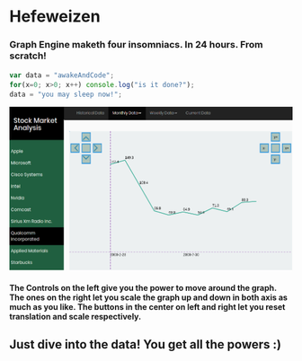 # Hefeweizen

### Graph Engine maketh four insomniacs. In 24 hours. From scratch!

```javascript
var data = "awakeAndCode";
for(x=0; x>0; x++) console.log("is it done?");
data = "you may sleep now!";

```

![alt text](https://raw.githubusercontent.com/roger-cores/hefeweizen/master/scrnsht.jpg)

#### The Controls on the left give you the power to move around the graph. The ones on the right let you scale the graph up and down in both axis as much as you like. The buttons in the center on left and right let you reset translation and scale respectively.
## Just dive into the data! You get all the powers :)
